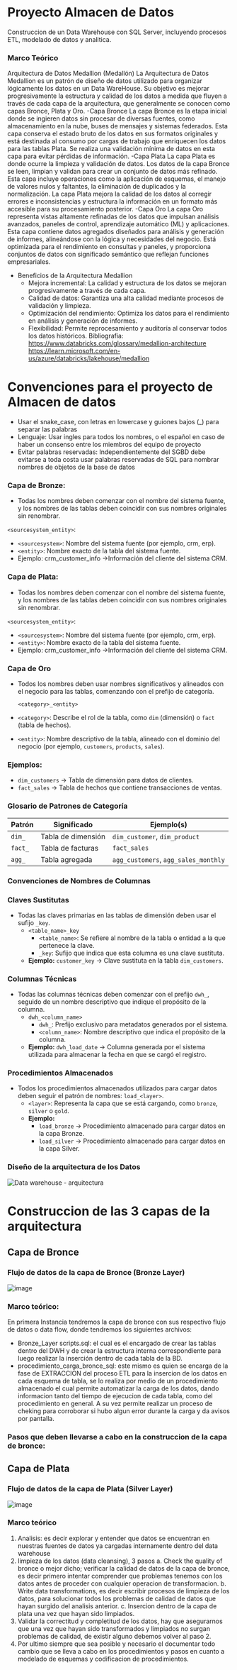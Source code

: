 # Proyecto Almacen de Datos

Construccion de un Data Warehouse con SQL Server, incluyendo procesos ETL, modelado de datos y analitica.

### Marco Teórico
Arquitectura de Datos Medallion (Medallón)
La Arquitectura de Datos Medallion es un patrón de diseño de datos utilizado para organizar lógicamente los datos en un Data WareHouse. Su objetivo es mejorar progresivamente la estructura y calidad de los datos a medida que fluyen a través de cada capa de la arquitectura, que generalmente se conocen como capas Bronce, Plata y Oro.
-Capa Bronce
    La capa Bronce es la etapa inicial donde se ingieren datos sin procesar de diversas fuentes, como almacenamiento en la nube, buses de mensajes y sistemas federados. Esta capa conserva el estado bruto de los datos en sus formatos originales y está destinada al consumo por cargas de trabajo que enriquecen los datos para las tablas Plata. Se realiza una validación mínima de datos en esta capa para evitar pérdidas de información.
-Capa Plata
    La capa Plata es donde ocurre la limpieza y validación de datos. Los datos de la capa Bronce se leen, limpian y validan para crear un conjunto de datos más refinado. Esta capa incluye operaciones como la aplicación de esquemas, el manejo de valores nulos y faltantes, la eliminación de duplicados y la normalización. La capa Plata mejora la calidad de los datos al corregir errores e inconsistencias y estructura la información en un formato más accesible para su procesamiento posterior.
-Capa Oro
    La capa Oro representa vistas altamente refinadas de los datos que impulsan análisis avanzados, paneles de control, aprendizaje automático (ML) y aplicaciones. Esta capa contiene datos agregados diseñados para análisis y generación de informes, alineándose con la lógica y necesidades del negocio. Está optimizada para el rendimiento en consultas y paneles, y proporciona conjuntos de datos con significado semántico que reflejan funciones empresariales.
- Beneficios de la Arquitectura Medallion
    - Mejora incremental: La calidad y estructura de los datos se mejoran progresivamente a través de cada capa.
    - Calidad de datos: Garantiza una alta calidad mediante procesos de validación y limpieza.
    - Optimización del rendimiento: Optimiza los datos para el rendimiento en análisis y generación de informes.
    - Flexibilidad: Permite reprocesamiento y auditoría al conservar todos los datos históricos.
Bibliografia:
https://www.databricks.com/glossary/medallion-architecture
https://learn.microsoft.com/en-us/azure/databricks/lakehouse/medallion

# Convenciones para el proyecto de Almacen de datos

- Usar el snake_case, con letras en lowercase y guiones bajos (_) para separar las palabras
- Lenguaje: Usar ingles para todos los nombres, o el español en caso de haber un consenso entre los miembros del equipo de proyecto
- Evitar palabras reservadas: Independientemente del SGBD debe evitarse a toda costa usar palabras reservadas de SQL para nombrar nombres de objetos de la base de datos

### Capa de Bronze:

- Todas los nombres deben comenzar con el nombre del sistema fuente, y los nombres de las tablas deben coincidir con sus nombres originales sin renombrar.

`<sourcesystem_entity>`:

- `<sourcesystem>`: Nombre del sistema fuente (por ejemplo, crm, erp).
- `<entity>`: Nombre exacto de la tabla del sistema fuente.
- Ejemplo: crm_customer_info ->Información del cliente del sistema CRM.

### Capa de Plata:

- Todas los nombres deben comenzar con el nombre del sistema fuente, y los nombres de las tablas deben coincidir con sus nombres originales sin renombrar.

`<sourcesystem_entity>`:

- `<sourcesystem>`: Nombre del sistema fuente (por ejemplo, crm, erp).
- `<entity>`: Nombre exacto de la tabla del sistema fuente.
- Ejemplo: crm_customer_info ->Información del cliente del sistema CRM.

### Capa de Oro

- Todos los nombres deben usar nombres significativos y alineados con el negocio para las tablas, comenzando con el prefijo de categoría.
    
    `<category>_<entity>`
    
- `<category>`: Describe el rol de la tabla, como `dim` (dimensión) o `fact` (tabla de hechos).
- `<entity>`: Nombre descriptivo de la tabla, alineado con el dominio del negocio (por ejemplo, `customers`, `products`, `sales`).

### Ejemplos:

- `dim_customers` → Tabla de dimensión para datos de clientes.
- `fact_sales` → Tabla de hechos que contiene transacciones de ventas.

### Glosario de Patrones de Categoría

| Patrón | Significado | Ejemplo(s) |
| --- | --- | --- |
| `dim_` | Tabla de dimensión | `dim_customer`, `dim_product` |
| `fact_` | Tabla de facturas | `fact_sales` |
| `agg_` | Tabla agregada | `agg_customers`, `agg_sales_monthly` |

### Convenciones de Nombres de Columnas

### Claves Sustitutas

- Todas las claves primarias en las tablas de dimensión deben usar el sufijo `_key`.
    - `<table_name>_key`
        - `<table_name>`: Se refiere al nombre de la tabla o entidad a la que pertenece la clave.
        - `_key`: Sufijo que indica que esta columna es una clave sustituta.
    - **Ejemplo:** `customer_key` → Clave sustituta en la tabla `dim_customers`.

### Columnas Técnicas

- Todas las columnas técnicas deben comenzar con el prefijo `dwh_`, seguido de un nombre descriptivo que indique el propósito de la columna.
    - `dwh_<column_name>`
        - `dwh_`: Prefijo exclusivo para metadatos generados por el sistema.
        - `<column_name>`: Nombre descriptivo que indica el propósito de la columna.
    - **Ejemplo:** `dwh_load_date` → Columna generada por el sistema utilizada para almacenar la fecha en que se cargó el registro.

### Procedimientos Almacenados

- Todos los procedimientos almacenados utilizados para cargar datos deben seguir el patrón de nombres: `load_<layer>`.
    - `<layer>`: Representa la capa que se está cargando, como `bronze`, `silver` o `gold`.
    - **Ejemplo:**
        - `load_bronze` → Procedimiento almacenado para cargar datos en la capa Bronze.
        - `load_silver` → Procedimiento almacenado para cargar datos en la capa Silver.

### Diseño de la arquitectura de los Datos

![Data warehouse - arquitectura](https://github.com/user-attachments/assets/e26fe7ae-8d8a-4e9f-a946-705bf130a809)

# Construccion de las 3 capas de la arquitectura

## Capa de Bronce

### Flujo de datos de la capa de Bronce (Bronze Layer)
![image](https://github.com/user-attachments/assets/cceab668-4859-481d-a0ed-2e31f375a80e)

### Marco teórico:
En primera Instancia tendremos la capa de bronce con sus respectivo flujo de datos o data flow, donde tendremos los siguientes archivos:

- Bronze_Layer scripts.sql: el cual es el encargado de crear las tablas dentro del DWH y de crear la estructura interna           correspondiente para luego realizar la inserción dentro de cada tabla de la BD.
- procedimiento_carga_bronce_sql: este mismo es quien se encarga de la fase de EXTRACCION del proceso ETL para la insercion de los datos en cada esquema de tabla, se lo realiza por medio de un procedimiento almacenado el cual permite automatizar la carga de los datos, dando informacion tanto del tiempo de ejecucion de cada tabla, como del procedimiento en general. A su vez permite realizar un proceso de cheking para corroborar si hubo algun error durante la carga y da avisos por pantalla.

### Pasos que deben llevarse a cabo en la construccion de la capa de bronce:

## Capa de Plata
### Flujo de datos de la capa de Plata (Silver Layer)
![image](https://github.com/user-attachments/assets/351f435e-d1f5-4f14-bc71-98e1ae8858cd)

### Marco teórico

1. Analisis: es decir explorar y entender que datos se encuentran en nuestras fuentes de datos ya cargadas internamente dentro del data warehouse
2. limpieza de los datos (data cleansing), 3 pasos
    a. Check the quality of bronce o mejor dicho; verificar la calidad de datos de la capa de bronce, es decir primero intentar comprender que problemas tenemos con los datos antes de proceder con cualquier operacion de transformacion.
    b. Write data transformations, es decir escribir procesos de limpieza de los datos, para solucionar todos los problemas de calidad de datos que hayan surgido del analisis anterior.
    c. Insercion dentro de la capa de plata una vez que hayan sido limpiados.
3. Validar la correctitud y completitud de los datos, hay que asegurarnos que una vez que hayan sido transformados y limpiados no surgan problemas de calidad, de existir alguno debemos volver al paso 2.
4. Por ultimo siempre que sea posible y necesario el documentar todo cambio que se lleva a cabo en los procedimientos y pasos en cuanto a modelado de esquemas y codificacion de procedimientos.
